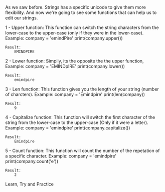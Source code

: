 As we saw before. Strings has a specific unicode to give them more flexibility.
And now we're going to see some functions that can help us to edit our strings.

1 - Upper function:
	This function can switch the string characters from the lower-case to the upper-case (only if they were in the lower-case). Example:
		company = 'emindPire'
		print(company.upper())

	Result:
		EMINDPIRE

2 - Lower function:
	Simpily, its the opposite the the upper function,
	Example:
		company = 'EMINDpIRE'
		print(company.lower())

	Result:
		emindpire

3 - Len function:
	This function gives you the length of your string (number of charcters).
	Example:
		company = 'Emindpire'
		print(len(company))

	Result:
		9

4 - Capitalize function:
	This function will switch the first character of the string from the lower-case to the upper-case (Only if it were a letter).
	Example:
		company = 'emindpire'
		print(company.capitalize()) 

	Result:
		Emindpire


5 - Count function:
	This function will count the number of the repetation of a specific character.
	Example:
		company = 'emindpire'
		print(company.count('e'))

	Result:
		2


Learn, Try and Practice
